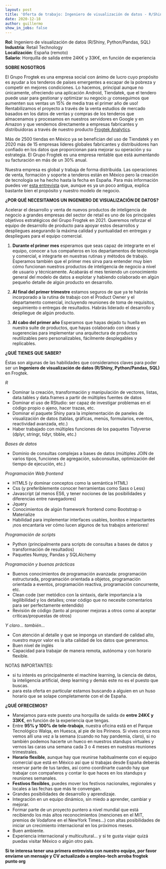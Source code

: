 ```yaml
---
layout: post
title: 'Oferta de trabajo: Ingeniero de visualización de datos - R/Shiny, Python/Pandas, SQL (CERRADA)'
date: 2020-12-18 
author: guillermo
show_in_jobs: false
---
```


**Rol**: Ingeniero de visualización de datos (R/Shiny, Python/Pandas, SQL)
**Industria**: Retail Technology  
**Localización**: España (remoto)  
**Salario**: Horquilla de salida entre 24K€ y 33K€, en función de experiencia

**SOBRE NOSOTROS**

El Grupo Frogtek es una empresa social con ánimo de lucro cuyo propósito es ayudar a los tenderos de países emergentes a escapar de la pobreza y competir en mejores condiciones. Lo hacemos, principal aunque no únicamente, ofreciendo una aplicación Android, Tiendatek, que el tendero puede usar para gestionar y optimizar su negocio ¡y conseguimos que aumenten sus ventas un 15% de media tras el primer año de uso! Rentabilizamos el proyecto a través de la venta estudios de mercado basados en los datos de ventas y compras de los tenderos que almacenamos y procesamos en nuestros servidores en Google y en Amazon y que vendemos directamente a empresas fabricantes y distribuidoras a través de nuestro producto [Frogtek Analytics](https://frogtek.org/analytics/).

Más de 2500 tiendas en México ya se benefician del uso de Tiendatek y en 2020 más de 15 empresas líderes globales fabricantes y distribuidores han confiado en los datos que proporcionan para mejorar su operación y su estrategia. El Grupo Frogtek es una empresa rentable que está aumentando su facturación en más de un 30% anual.

Nuestra empresa es global y trabaja de forma distribuida. Las operaciones de venta, formación y soporte a tenderos están en México pero la creación de tecnología se ha hecho hasta la fecha en España.
Para más información puedes ver [esta entrevista](https://www.youtube.com/watch?v=BoDtuEUO328) que, aunque es ya un poco antigua, explica bastante bien el propósito y nuestro modelo de negocio.

**¿POR QUÉ NECESITAMOS UN INGENIERO DE VISUALIZACIÓN DE DATOS?**

Acelerar el desarrollo y venta de nuevos productos de inteligencia de negocio a grandes empresas del sector de retail es uno de los principales objetivos estratégicos del Grupo Frogtek en 2021. Queremos reforzar el equipo de desarrollo de producto para apoyar estos desarrollos y despliegues asegurando la máxima calidad y puntualidad en entregas y despliegues para el equipo comercial.

1) **Durante el primer mes** esperamos que seas capaz de integrarte en el equipo, conocer a tus compañeros en los departamentos de tecnología y comercial, e integrarte en nuestras rutinas y métodos de trabajo. Esperamos también que el primer mes sirva para entender muy bien cómo funcionan nuestros productos de inteligencia de negocio a nivel de usuario y técnicamente. Acabarás el mes teniendo un conocimiento general del modelo de datos a explotar y habiendo colaborado en algún pequeño detalle de algún producto en desarrollo.

2) **Al final del primer trimestre** estamos seguros de que ya te habrás incorporado a la rutina de trabajo con el Product Owner y el departamento comercial, incluyendo reuniones de toma de requisitos, seguimiento o entregas de resultados. Habrás liderado el desarrollo y despliegue de algún producto. 

3) **Al cabo del primer año** Esperamos que hayas dejado tu huella en nuestra suite de productos, que hayas colaborado con ideas y sugerencias para implementar una arquitectura de productos reutilizables pero personalizables, fácilmente desplegables y replicables.

**¿QUÉ TIENES QUE SABER?**

Éstas son algunas de las habilidades que consideramos claves para poder ser un **Ingeniero de visualización de datos (R/Shiny, Python/Pandas, SQL)** en Frogtek.

*R*

- Dominar la creación, transformación y manipulación de vectores, listas, data.tables y data.frames a partir de múltiples fuentes de datos
- Dominar el uso de RStudio: ser capaz de investigar problemas en el código propio o ajeno, hacer trazas, etc.
- Dominar el paquete Shiny para la implementación de paneles de visualización de datos (tablas, gráficas, menús, formularios, eventos, reactividad avanzada, etc.)
- Haber trabajado con múltiples funciones de los paquetes Tidyverse (dplyr, stringr, tidyr, tibble, etc.)

*Bases de datos*

- Dominio de consultas complejas a bases de datos (múltiples JOIN de varios tipos, funciones de agregación, subconsultas, optimización del tiempo de ejecución, etc.)

*Programación Web frontend*

- HTML5 (y dominar conceptos como la semántica HTML)
- Css (y preferiblemente conocer herramientas como Sass o Less)
- Javascript (al menos ES6, y tener nociones de las posibilidades y diferencias entre navegadores)
- Jquery
- Conocimientos de algún framework frontend como Bootstrap o Materialize
- Habilidad para implementar interfaces usables, bonitos e impactantes ¡nos encantaría ver cómo lucen algunos de tus trabajos anteriores!

*Programación de scripts*

- Python (principalmente para scripts de consultas a bases de datos y transformación de resultados)
- Paquetes Numpy, Pandas y SQLAlchemy

*Programación y buenas prácticas*

- Buenos conocimientos de programación avanzada: programación estructurada, programación orientada a objetos, programación orientada a eventos, programación reactiva, programación concurrente, etc.
- Clean code (ser metódico con la sintaxis, darle importancia a la legilibilidad y los detalles; crear código que no necesite comentarios para ser perfectamente entendido)
- Revisión de código (tanto al proponer mejoras a otros como al aceptar críticas/propuestas de otros)

*Y claro... también...*

- Con atención al detalle y que se imponga un standard de calidad alto, nuestro mayor valor es la alta calidad de los datos que generamos.
- Buen nivel de inglés
- Capacidad para trabajar de manera remota, autónoma y con horario flexible.

NOTAS IMPORTANTES: 
- si tu interés es principalmente el machine learning, la ciencia de datos, la inteligencia artificial, deep learning y demás este no es el puesto que buscas.
- para esta oferta en particular estamos buscando a alguien en un huso horario que se solape completamente con el de España.

**¿QUÉ OFRECEMOS?**
- Manejamos para este puesto una horquilla de salida de **entre 24K€ y 33K€**, en función de la experiencia que tengas.
- Entre **95% y 100% de tele-trabajo**, nuestra oficina está en el Parque Tecnológico Walqa, en Huesca, al pie de los Pirineos. Si vives cerca nos vemos allí una vez a la semana (cuando no hay pandemia, claro), si no también podemos hacerte un hueco en nuestros standups virtuales y vernos las caras una semana cada 3 o 4 meses en nuestras reuniones trimestrales.
- **Horario flexible**, aunque hay que reunirse habitualmente con el equipo comercial que está en México así que si trabajas desde España deberás reservar parte de tus tardes, así como coordinarte cuando hay que trabajar con compañeros y contar lo que haces en los standups y reuniones semanales.
- **Festivos flexibles**, puedes mover los festivos nacionales, regionales y locales a las fechas que más te convengan.
- Grandes posibilidades de desarrollo y aprendizaje.
- Integración en un equipo dinámico, sin miedo a aprender, cambiar y mejorar.
- Formar parte de un proyecto puntero a nivel mundial que está recibiendo los más altos reconocimientos (menciones en el MIT, premios de Vodafone en el NewYork Times…) con altas posibilidades de iniciar un crecimiento internacional en los próximos meses.
- Buen ambiente.
- Experiencia internacional y multicultural… y si te gusta viajar quizá puedas visitar México o algún otro país.

**Si te interesa tener una primera entrevista con nuestro equipo, por favor envíame un mensaje y CV actualizado a empleo-tech arroba frogtek punto org**
